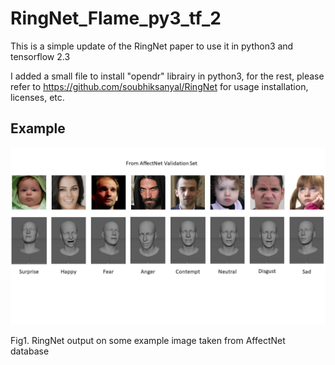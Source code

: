# RingNet_Flame_py3_tf_2

This is a simple update of the RingNet paper to use it in python3 and tensorflow 2.3

I added a small file to install "opendr" librairy in python3, for the rest, please refer to https://github.com/soubhiksanyal/RingNet for usage installation, licenses, etc. 


## Example
![Figure 1](img/RingNet_on_AffectNet_examples.jpg)

Fig1. RingNet output on some example image taken from AffectNet database
